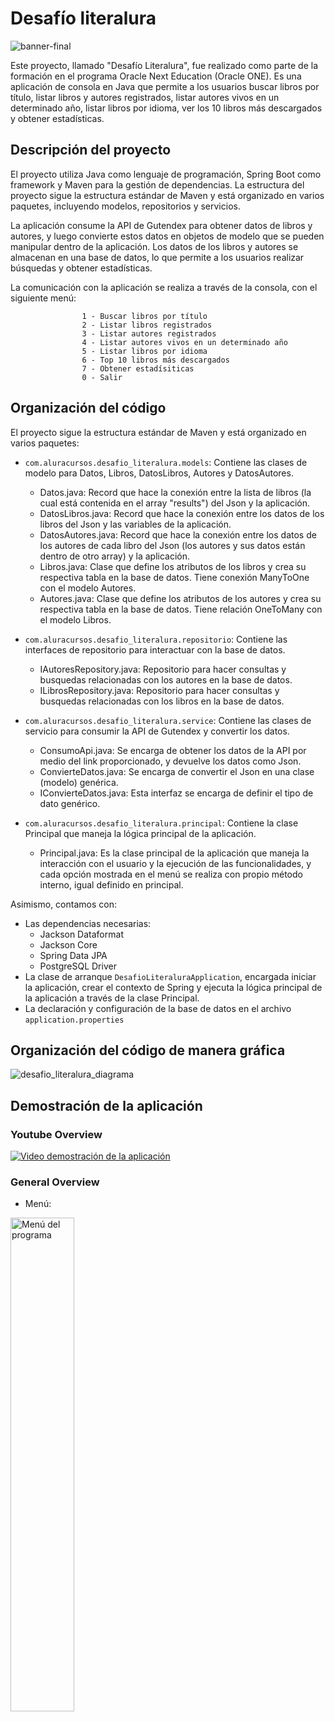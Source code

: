 # Desafío literalura
![banner-final](https://github.com/mendodevv/desafio-literalura/assets/129572136/be633bf7-0081-45df-8b8b-5f0ceecaac22)

Este proyecto, llamado "Desafío Literalura", fue realizado como parte de la formación en el programa Oracle Next Education (Oracle ONE). Es una aplicación de consola en Java que permite a los usuarios buscar libros por título, listar libros y autores registrados, listar autores vivos en un determinado año, listar libros por idioma, ver los 10 libros más descargados y obtener estadísticas.

## Descripción del proyecto
El proyecto utiliza Java como lenguaje de programación, Spring Boot como framework y Maven para la gestión de dependencias. La estructura del proyecto sigue la estructura estándar de Maven y está organizado en varios paquetes, incluyendo modelos, repositorios y servicios.

La aplicación consume la API de Gutendex para obtener datos de libros y autores, y luego convierte estos datos en objetos de modelo que se pueden manipular dentro de la aplicación. Los datos de los libros y autores se almacenan en una base de datos, lo que permite a los usuarios realizar búsquedas y obtener estadísticas.

La comunicación con la aplicación se realiza a través de la consola, con el siguiente menú: 

                    1 - Buscar libros por título
                    2 - Listar libros registrados
                    3 - Listar autores registrados
                    4 - Listar autores vivos en un determinado año
                    5 - Listar libros por idioma
                    6 - Top 10 libros más descargados
                    7 - Obtener estadísiticas
                    0 - Salir

## Organización del código
El proyecto sigue la estructura estándar de Maven y está organizado en varios paquetes:

- `com.aluracursos.desafio_literalura.models`: Contiene las clases de modelo para Datos, Libros, DatosLibros, Autores y DatosAutores.
  - Datos.java: Record que hace la conexión entre la lista de libros (la cual está contenida en el array "results") del Json y la aplicación.
  - DatosLibros.java: Record que hace la conexión entre los datos de los libros del Json y las variables de la aplicación.
  - DatosAutores.java: Record que hace la conexión entre los datos de los autores de cada libro del Json (los autores y sus datos están dentro de otro array) y la aplicación.
  - Libros.java: Clase que define los atributos de los libros y crea su respectiva tabla en la base de datos. Tiene conexión ManyToOne con el modelo Autores.
  - Autores.java: Clase que define los atributos de los autores y crea su respectiva tabla en la base de datos. Tiene relación OneToMany con el modelo Libros.

- `com.aluracursos.desafio_literalura.repositorio`: Contiene las interfaces de repositorio para interactuar con la base de datos.
  -  IAutoresRepository.java: Repositorio para hacer consultas y busquedas relacionadas con los autores en la base de datos.
  -  ILibrosRepository.java: Repositorio para hacer consultas y busquedas relacionadas con los libros en la base de datos.
  
- `com.aluracursos.desafio_literalura.service`: Contiene las clases de servicio para consumir la API de Gutendex y convertir los datos.
  - ConsumoApi.java: Se encarga de obtener los datos de la API por medio del link proporcionado, y devuelve los datos como Json.
  - ConvierteDatos.java: Se encarga de convertir el Json en una clase (modelo) genérica.
  - IConvierteDatos.java: Esta interfaz se encarga de definir el tipo de dato genérico.

- `com.aluracursos.desafio_literalura.principal`: Contiene la clase Principal que maneja la lógica principal de la aplicación.
  - Principal.java: Es la clase principal de la aplicación que maneja la interacción con el usuario y la ejecución de las funcionalidades, y cada opción mostrada en el menú se realiza con propio método interno, igual definido en principal.

Asimismo, contamos con:
- Las dependencias necesarias:
  - Jackson Dataformat
  - Jackson Core
  - Spring Data JPA
  - PostgreSQL Driver
- La clase de arranque `DesafioLiteraluraApplication`, encargada iniciar la aplicación, crear el contexto de Spring y ejecuta la lógica principal de la aplicación a través de la clase Principal.
- La declaración y configuración de la base de datos en el archivo `application.properties`

## Organización del código de manera gráfica
![desafio_literalura_diagrama](https://github.com/mendodevv/desafio-literalura/assets/129572136/f83dc1b0-3fe2-4a1e-8505-504eb7a465cb)

## Demostración de la aplicación
### Youtube Overview
[![Video demostración de la aplicación](https://img.youtube.com/vi/haLSyWFrgFM/0.jpg)](https://www.youtube.com/watch?v=haLSyWFrgFM)

### General Overview
- Menú:
<p align="left">
  <img src="menu.png" alt="Menú del programa" style="width: 45%;">
</p>





